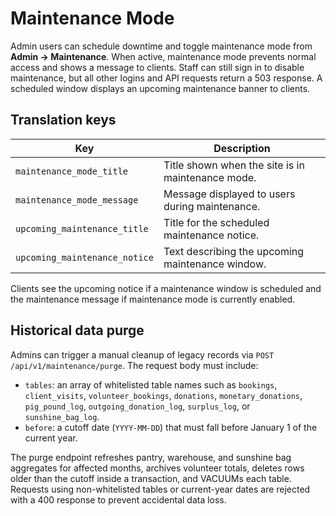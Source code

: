 # Maintenance Mode

Admin users can schedule downtime and toggle maintenance mode from **Admin → Maintenance**.
When active, maintenance mode prevents normal access and shows a message to clients. Staff can still sign in to disable maintenance, but all other logins and API requests return a 503 response.
A scheduled window displays an upcoming maintenance banner to clients.

## Translation keys

| Key | Description |
| --- | --- |
| `maintenance_mode_title` | Title shown when the site is in maintenance mode. |
| `maintenance_mode_message` | Message displayed to users during maintenance. |
| `upcoming_maintenance_title` | Title for the scheduled maintenance notice. |
| `upcoming_maintenance_notice` | Text describing the upcoming maintenance window. |

Clients see the upcoming notice if a maintenance window is scheduled and the maintenance
message if maintenance mode is currently enabled.

## Historical data purge

Admins can trigger a manual cleanup of legacy records via `POST /api/v1/maintenance/purge`.
The request body must include:

- `tables`: an array of whitelisted table names such as `bookings`, `client_visits`,
  `volunteer_bookings`, `donations`, `monetary_donations`, `pig_pound_log`,
  `outgoing_donation_log`, `surplus_log`, or `sunshine_bag_log`.
- `before`: a cutoff date (`YYYY-MM-DD`) that must fall before January 1 of the current year.

The purge endpoint refreshes pantry, warehouse, and sunshine bag aggregates for affected
months, archives volunteer totals, deletes rows older than the cutoff inside a transaction,
and VACUUMs each table. Requests using non-whitelisted tables or current-year dates are
rejected with a 400 response to prevent accidental data loss.
